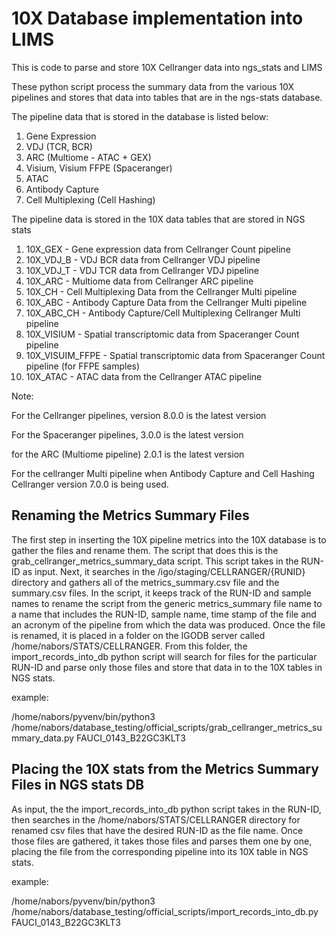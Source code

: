 # 10X Database implementation into LIMS


 This is code to parse and store 10X Cellranger data into ngs_stats and LIMS
 

These python script process the summary data from the various 10X pipelines and stores that data into tables that are in the ngs-stats database.

The pipeline data that is stored in the database is listed below:

1. Gene Expression
2. VDJ (TCR, BCR)
3. ARC (Multiome - ATAC + GEX)
4. Visium, Visium FFPE (Spaceranger)
5. ATAC
6. Antibody Capture
7. Cell Multiplexing (Cell Hashing)


The pipeline data is stored in the 10X data tables that are stored in NGS stats

1. 10X_GEX - Gene expression data from Cellranger Count pipeline
2. 10X_VDJ_B - VDJ BCR data from Cellranger VDJ pipeline
3. 10X_VDJ_T - VDJ TCR data from Cellranger VDJ pipeline
4. 10X_ARC - Multiome data from Cellranger ARC pipeline
5. 10X_CH - Cell Multiplexing Data from the Cellranger Multi pipeline
6. 10X_ABC - Antibody Capture Data from the Cellranger Multi pipeline
7. 10X_ABC_CH - Antibody Capture/Cell Multiplexing Cellranger Multi pipeline
8. 10X_VISIUM - Spatial transcriptomic data from Spaceranger Count pipeline
9. 10X_VISUIM_FFPE - Spatial transcriptomic data from Spaceranger Count pipeline (for FFPE samples)
10. 10X_ATAC - ATAC data from the Cellranger ATAC pipeline

Note:

For the Cellranger pipelines, version 8.0.0 is the latest version

For the Spaceranger pipelines, 3.0.0 is the latest version

for the ARC (Multiome pipeline) 2.0.1 is the latest version

For the cellranger Multi pipeline when Antibody Capture and Cell Hashing Cellranger version 7.0.0 is being used.



##  Renaming the Metrics Summary Files

The first step in inserting the 10X pipeline metrics into the 10X database is to gather the files and rename them.  The script that does this is the grab_cellranger_metrics_summary_data script.  This script takes in the RUN-ID as input.  Next, it searches in the /igo/staging/CELLRANGER/{RUNID} directory and gathers all of the metrics_summary.csv file and the summary.csv files.  In the script, it keeps track of the RUN-ID and sample names to rename the script from the generic metrics_summary file name to a name that includes the RUN-ID, sample name, time stamp of the file and an acronym of the pipeline from which the data was produced.  Once the file is renamed, it is placed in a folder on the IGODB server called /home/nabors/STATS/CELLRANGER.  From this folder, the import_records_into_db python script will search for files for the particular RUN-ID and parse only those files and store that data in to the 10X tables in NGS stats.

example:

/home/nabors/pyvenv/bin/python3 /home/nabors/database_testing/official_scripts/grab_cellranger_metrics_summary_data.py FAUCI_0143_B22GC3KLT3




## Placing the 10X stats from the Metrics Summary Files in NGS stats DB

As input, the the import_records_into_db python script takes in the RUN-ID, then searches in the /home/nabors/STATS/CELLRANGER directory for renamed csv files that have the desired RUN-ID as the file name. Once those files are gathered, it takes those files and parses them one by one, placing the file from the corresponding pipeline into its 10X table in NGS stats.

example:

/home/nabors/pyvenv/bin/python3 /home/nabors/database_testing/official_scripts/import_records_into_db.py FAUCI_0143_B22GC3KLT3